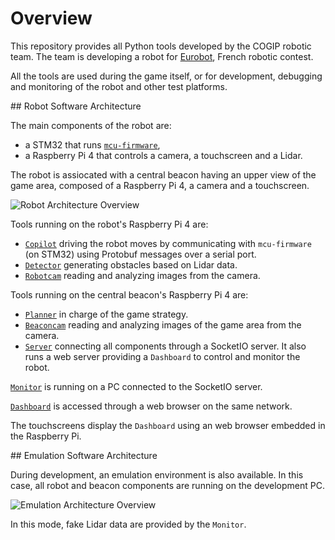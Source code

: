 # Overview

This repository provides all Python tools developed by the COGIP robotic team.
The team is developing a robot for [Eurobot](https://www.eurobot.org/), French robotic contest.

All the tools are used during the game itself, or for development, debugging and monitoring of the robot and other test platforms.

## Robot Software Architecture

The main components of the robot are:

  - a STM32 that runs [`mcu-firmware`](https://github.com/cogip/mcu-firmware),
  - a Raspberry Pi 4 that controls a camera, a touchscreen and a Lidar.

The robot is assiocated with a central beacon having an upper view of the game area,
composed of a Raspberry Pi 4, a camera and a touchscreen.

![Robot Architecture Overview](img/cogip-overview-stm32.svg)

Tools running on the robot's Raspberry Pi 4 are:

  - [`Copilot`](usage/copilot.md) driving the robot moves by communicating
    with `mcu-firmware` (on STM32) using Protobuf messages over a serial port.
  - [`Detector`](usage/detector.md) generating obstacles based on Lidar data.
  - [`Robotcam`](usage/robotcam.md) reading and analyzing images from the camera.

Tools running on the central beacon's Raspberry Pi 4 are:

  - [`Planner`](usage/planner.md) in charge of the game strategy.
  - [`Beaconcam`](usage/beaconcam.md) reading and analyzing images of the game area from the camera.
  - [`Server`](usage/server.md) connecting all components through a SocketIO server.
    It also runs a web server providing a `Dashboard` to control and monitor the robot.

[`Monitor`](usage/monitor.md) is running on a PC connected to the SocketIO server.

[`Dashboard`](usage/dashboard.md) is accessed through a web browser on the same network.

The touchscreens display the `Dashboard` using an web browser embedded in the Raspberry Pi.

## Emulation Software Architecture

During development, an emulation environment is also available. In this case,
all robot and beacon components are running on the development PC.

![Emulation Architecture Overview](img/cogip-overview-emulation.svg)

In this mode, fake Lidar data are provided by the `Monitor`.
